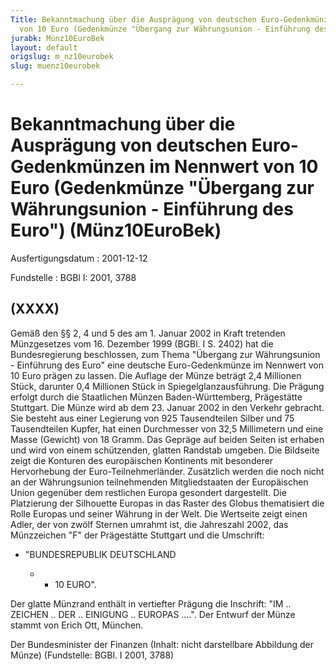 ```yaml
---
Title: Bekanntmachung über die Ausprägung von deutschen Euro-Gedenkmünzen im Nennwert
  von 10 Euro (Gedenkmünze "Übergang zur Währungsunion - Einführung des Euro")
jurabk: Münz10EuroBek
layout: default
origslug: m_nz10eurobek
slug: muenz10eurobek

---
```


# Bekanntmachung über die Ausprägung von deutschen Euro-Gedenkmünzen im Nennwert von 10 Euro (Gedenkmünze "Übergang zur Währungsunion - Einführung des Euro") (Münz10EuroBek)

Ausfertigungsdatum
:   2001-12-12

Fundstelle
:   BGBl I: 2001, 3788

## (XXXX)

Gemäß den §§ 2, 4 und 5 des am 1. Januar 2002 in Kraft tretenden
Münzgesetzes vom 16. Dezember 1999 (BGBl. I S. 2402) hat die
Bundesregierung beschlossen, zum Thema "Übergang zur Währungsunion -
Einführung des Euro" eine deutsche Euro-Gedenkmünze im Nennwert von 10
Euro prägen zu lassen.
Die Auflage der Münze beträgt 2,4 Millionen Stück, darunter 0,4
Millionen Stück in Spiegelglanzausführung. Die Prägung erfolgt durch
die Staatlichen Münzen Baden-Württemberg, Prägestätte Stuttgart. Die
Münze wird ab dem 23. Januar 2002 in den Verkehr gebracht. Sie besteht
aus einer Legierung von 925 Tausendteilen Silber und 75 Tausendteilen
Kupfer, hat einen Durchmesser von 32,5 Millimetern und eine Masse
(Gewicht) von 18 Gramm. Das Gepräge auf beiden Seiten ist erhaben und
wird von einem schützenden, glatten Randstab umgeben.
Die Bildseite zeigt die Konturen des europäischen Kontinents mit
besonderer Hervorhebung der Euro-Teilnehmerländer. Zusätzlich werden
die noch nicht an der Währungsunion teilnehmenden Mitgliedstaaten der
Europäischen Union gegenüber dem restlichen Europa gesondert
dargestellt. Die Platzierung der Silhouette Europas in das Raster des
Globus thematisiert die Rolle Europas und seiner Währung in der Welt.
Die Wertseite zeigt einen Adler, der von zwölf Sternen umrahmt ist,
die Jahreszahl 2002, das Münzzeichen "F" der Prägestätte Stuttgart und
die Umschrift:

*   "BUNDESREPUBLIK DEUTSCHLAND

    *
        *   10 EURO".









Der glatte Münzrand enthält in vertiefter Prägung die Inschrift:
"IM .. ZEICHEN .. DER .. EINIGUNG .. EUROPAS ....".
Der Entwurf der Münze stammt von Erich Ott, München.

Der Bundesminister der Finanzen
(Inhalt: nicht darstellbare Abbildung der Münze)
(Fundstelle: BGBl. I 2001, 3788)

